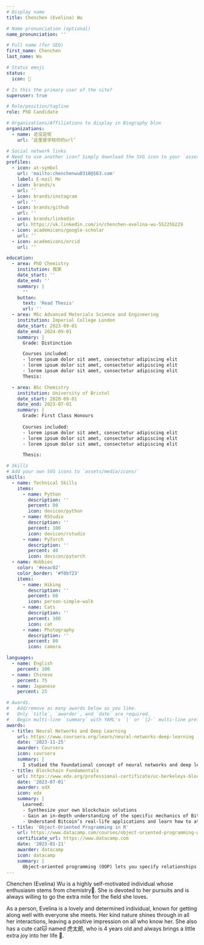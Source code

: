 ```yaml
---
# Display name
title: Chenchen (Evelina) Wu

# Name pronunciation (optional)
name_pronunciation: ''

# Full name (for SEO)
first_name: Chenchen
last_name: Wu

# Status emoji
status:
  icon: 🧪

# Is this the primary user of the site?
superuser: true

# Role/position/tagline
role: PhD Candidate

# Organizations/Affiliations to display in Biography blox
organizations:
  - name: 还没定呢
    url: ‘这里是学校你的url’

# Social network links
# Need to use another icon? Simply download the SVG icon to your `assets/media/icons/` folder.
profiles:
  - icon: at-symbol
    url: 'mailto:chenchenwu0310@163.com'
    label: E-mail Me
  - icon: brands/x
    url: ‘’
  - icon: brands/instagram
    url: ''
  - icon: brands/github
    url: ''
  - icon: brands/linkedin
    url: https://uk.linkedin.com/in/chenchen-evelina-wu-55225b229
  - icon: academicons/google-scholar
    url: ‘’
  - icon: academicons/orcid
    url: ‘’

education:
  - area: PhD Chemistry
    institution: 我家
    date_start: ''
    date_end: ''
    summary: |
      ''
    button:
      text: 'Read Thesis'
      url: ''
  - area: MSc Advanced Materials Science and Engineering
    institution: Imperial College London
    date_start: 2023-09-01
    date_end: 2024-09-01
    summary: |
      Grade: Distinction

      Courses included:
      - lorem ipsum dolor sit amet, consectetur adipiscing elit
      - lorem ipsum dolor sit amet, consectetur adipiscing elit
      - lorem ipsum dolor sit amet, consectetur adipiscing elit
      Thesis:

  - area: BSc Chemistry
    institution: University of Bristol
    date_start: 2020-09-01
    date_end: 2023-07-01
    summary: |
      Grade: First Class Honours
      
      Courses included:
      - lorem ipsum dolor sit amet, consectetur adipiscing elit
      - lorem ipsum dolor sit amet, consectetur adipiscing elit
      - lorem ipsum dolor sit amet, consectetur adipiscing elit

      Thesis:

# Skills
# Add your own SVG icons to `assets/media/icons/`
skills:
  - name: Technical Skills
    items:
      - name: Python
        description: ''
        percent: 80
        icon: devicon/python
      - name: RStudio
        description: ''
        percent: 100
        icon: devicon/rstudio
      - name: PyTorch
        description: ''
        percent: 40
        icon: devicon/pytorch
  - name: Hobbies
    color: '#eeac02'
    color_border: '#f0bf23'
    items:
      - name: Hiking
        description: ''
        percent: 60
        icon: person-simple-walk
      - name: Cats
        description: ''
        percent: 100
        icon: cat
      - name: Photography
        description: ''
        percent: 80
        icon: camera

languages:
  - name: English
    percent: 100
  - name: Chinese
    percent: 75
  - name: Japanese
    percent: 25

# Awards.
#   Add/remove as many awards below as you like.
#   Only `title`, `awarder`, and `date` are required.
#   Begin multi-line `summary` with YAML's `|` or `|2-` multi-line prefix and indent 2 spaces below.
awards:
  - title: Neural Networks and Deep Learning
    url: https://www.coursera.org/learn/neural-networks-deep-learning
    date: '2023-11-25'
    awarder: Coursera
    icon: coursera
    summary: |
      I studied the foundational concept of neural networks and deep learning. By the end, I was familiar with the significant technological trends driving the rise of deep learning; build, train, and apply fully connected deep neural networks; implement efficient (vectorized) neural networks; identify key parameters in a neural network’s architecture; and apply deep learning to your own applications.
  - title: Blockchain Fundamentals
    url: https://www.edx.org/professional-certificate/uc-berkeleyx-blockchain-fundamentals
    date: '2023-07-01'
    awarder: edX
    icon: edx
    summary: |
      Learned:
      - Synthesize your own blockchain solutions
      - Gain an in-depth understanding of the specific mechanics of Bitcoin
      - Understand Bitcoin’s real-life applications and learn how to attack and destroy Bitcoin, Ethereum, smart contracts and Dapps, and alternatives to Bitcoin’s Proof-of-Work consensus algorithm
  - title: 'Object-Oriented Programming in R'
    url: https://www.datacamp.com/courses/object-oriented-programming-with-s3-and-r6-in-r
    certificate_url: https://www.datacamp.com
    date: '2023-01-21'
    awarder: datacamp
    icon: datacamp
    summary: |
      Object-oriented programming (OOP) lets you specify relationships between functions and the objects that they can act on, helping you manage complexity in your code. This is an intermediate level course, providing an introduction to OOP, using the S3 and R6 systems. S3 is a great day-to-day R programming tool that simplifies some of the functions that you write. R6 is especially useful for industry-specific analyses, working with web APIs, and building GUIs.
---
```


Chenchen (Evelina) Wu is a highly self-motivated individual whose enthusiasm stems from chemistry🔬. She is devoted to her pursuits and is always willing to go the extra mile for the field she loves.

As a person, Evelina is a lovely and determined individual, known for getting along well with everyone she meets. Her kind nature shines through in all her interactions, leaving a positive impression on all who know her. She also has a cute cat🐱 named 虎太郎, who is 4 years old and always brings a little extra joy into her life 🐾.
